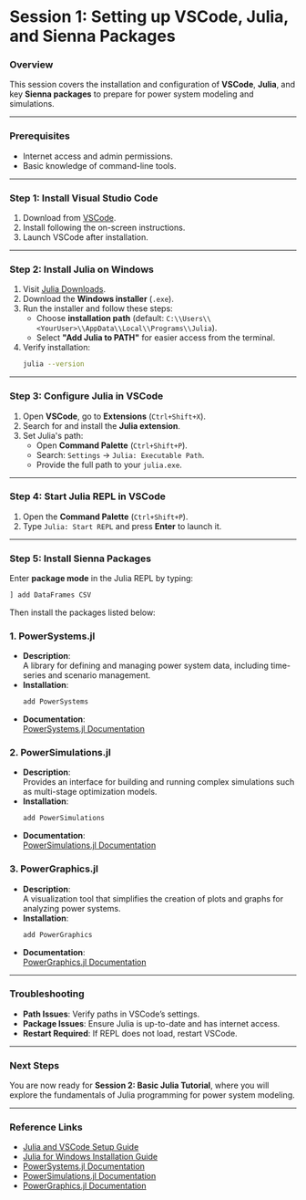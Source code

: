 
# Session 1: Setting up VSCode, Julia, and Sienna Packages

### Overview  
This session covers the installation and configuration of **VSCode**, **Julia**, and key **Sienna packages** to prepare for power system modeling and simulations.

---

### Prerequisites  
- Internet access and admin permissions.  
- Basic knowledge of command-line tools.

---

### Step 1: Install Visual Studio Code  
1. Download from [VSCode](https://code.visualstudio.com/).  
2. Install following the on-screen instructions.  
3. Launch VSCode after installation.

---

### Step 2: Install Julia on Windows  
1. Visit [Julia Downloads](https://julialang.org/downloads/platform/#windows).  
2. Download the **Windows installer** (`.exe`).  
3. Run the installer and follow these steps:
   - Choose **installation path** (default: `C:\\Users\\<YourUser>\\AppData\\Local\\Programs\\Julia`).  
   - Select **"Add Julia to PATH"** for easier access from the terminal.  
4. Verify installation:
   ```bash
   julia --version
   ```

---

### Step 3: Configure Julia in VSCode  
1. Open **VSCode**, go to **Extensions** (`Ctrl+Shift+X`).  
2. Search for and install the **Julia extension**.  
3. Set Julia's path:  
   - Open **Command Palette** (`Ctrl+Shift+P`).  
   - Search: `Settings` → `Julia: Executable Path`.  
   - Provide the full path to your `julia.exe`.

---

### Step 4: Start Julia REPL in VSCode  
1. Open the **Command Palette** (`Ctrl+Shift+P`).  
2. Type `Julia: Start REPL` and press **Enter** to launch it.

---

### Step 5: Install Sienna Packages  
Enter **package mode** in the Julia REPL by typing:
```julia
] add DataFrames CSV
```
Then install the packages listed below:

### 1. PowerSystems.jl  
- **Description**:  
  A library for defining and managing power system data, including time-series and scenario management.  
- **Installation**:
   ```julia
   add PowerSystems
   ```
- **Documentation**:  
  [PowerSystems.jl Documentation](https://nrel-sienna.github.io/PowerSystems.jl/stable/)

### 2. PowerSimulations.jl  
- **Description**:  
  Provides an interface for building and running complex simulations such as multi-stage optimization models.  
- **Installation**:
   ```julia
   add PowerSimulations
   ```
- **Documentation**:  
  [PowerSimulations.jl Documentation](https://nrel-sienna.github.io/PowerSimulations.jl/latest/)

### 3. PowerGraphics.jl  
- **Description**:  
  A visualization tool that simplifies the creation of plots and graphs for analyzing power systems.  
- **Installation**:
   ```julia
   add PowerGraphics
   ```
- **Documentation**:  
  [PowerGraphics.jl Documentation](https://nrel-sienna.github.io/PowerGraphics.jl/stable/)

---

### Troubleshooting  
- **Path Issues**: Verify paths in VSCode’s settings.  
- **Package Issues**: Ensure Julia is up-to-date and has internet access.  
- **Restart Required**: If REPL does not load, restart VSCode.

---

### Next Steps  
You are now ready for **Session 2: Basic Julia Tutorial**, where you will explore the fundamentals of Julia programming for power system modeling.

---

### Reference Links  
- [Julia and VSCode Setup Guide](https://www.matecdev.com/posts/julia-introduction-vscode.html)  
- [Julia for Windows Installation Guide](https://julialang.org/downloads/platform/#windows)  
- [PowerSystems.jl Documentation](https://nrel-sienna.github.io/PowerSystems.jl/stable/)  
- [PowerSimulations.jl Documentation](https://nrel-sienna.github.io/PowerSimulations.jl/latest/)  
- [PowerGraphics.jl Documentation](https://nrel-sienna.github.io/PowerGraphics.jl/stable/)
